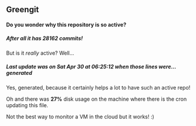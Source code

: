 ## Greengit

#### Do you wonder why this repository is so active?

##### After all it has 28162 commits!

But is it *really* active? Well...

##### Last update was on Sat Apr 30 at 06:25:12 when those lines were... generated

Yes, generated, because it certainly helps a lot to have such an active repo!

Oh and there was **27%** disk usage on the machine
where there is the cron updating this file.

Not the best way to monitor a VM in the cloud but it works! :)
